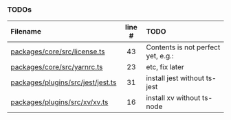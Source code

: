 ### TODOs

| Filename                                                                   | line # | TODO                               |
| :------------------------------------------------------------------------- | :----: | :--------------------------------- |
| [packages/core/src/license.ts](packages/core/src/license.ts#L43)           |   43   | Contents is not perfect yet, e.g.: |
| [packages/core/src/yarnrc.ts](packages/core/src/yarnrc.ts#L23)             |   23   | etc, fix later                     |
| [packages/plugins/src/jest/jest.ts](packages/plugins/src/jest/jest.ts#L31) |   31   | install jest without ts-jest       |
| [packages/plugins/src/xv/xv.ts](packages/plugins/src/xv/xv.ts#L16)         |   16   | install xv without ts-node         |
